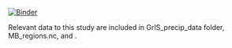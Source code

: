 [![Binder](https://mybinder.org/badge_logo.svg)](https://mybinder.org/v2/gh/annelise-waling/SMB-ARs/HEAD)

Relevant data to this study are included in GrIS_precip_data folder, MB_regions.nc, and . 
